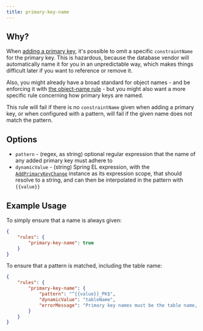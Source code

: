 ```yaml
---
title: primary-key-name
---
```


## Why?

When [adding a primary key](http://www.liquibase.org/documentation/changes/add_primary_key.html), it's possible to omit a specific `constraintName` for the primary key. This is hazardous, because the database vendor will automatically name it for you in an unpredictable way, which makes things difficult later if you want to reference or remove it.

Also, you might already have a broad standard for object names - and be enforcing it with [the object-name rule](object-name.md) - but you might also want a more specific rule concerning how primary keys are named.

This rule will fail if there is no `constraintName` given when adding a primary key, or when configured with a pattern, will fail if the given name does not match the pattern.

## Options

- `pattern` - (regex, as string) optional regular expression that the name of any added primary key must adhere to
- `dynamicValue` - (string) Spring EL expression, with the [`AddPrimaryKeyChange`](https://github.com/liquibase/liquibase/blob/master/liquibase-core/src/main/java/liquibase/change/core/AddPrimaryKeyChange.java) instance as its expression scope, that should resolve to a string, and can then be interpolated in the pattern with `{{value}}`

## Example Usage

To simply ensure that a name is always given:

```json
{
    "rules": {
        "primary-key-name": true
    }
}
```

To ensure that a pattern is matched, including the table name:

```json
{
    "rules": {
        "primary-key-name": {
            "pattern": "^{{value}}_PK$",
            "dynamicValue": "tableName",
            "errorMessage": "Primary key names must be the table name, suffixed with 'PK', e.g. FOO_PK"
        }
    }
}
```
